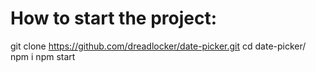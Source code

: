 # How to start the project:
git clone https://github.com/dreadlocker/date-picker.git
cd date-picker/
npm i
npm start
